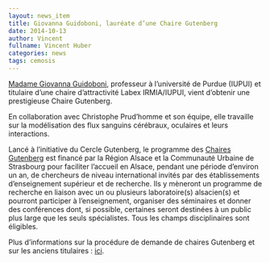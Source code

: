 ```yaml
---
layout: news_item
title: Giovanna Guidoboni, lauréate d’une Chaire Gutenberg
date: 2014-10-13
author: Vincent
fullname: Vincent Huber
categories: news
tags: cemosis
---
```


[Madame Giovanna Guidoboni](http://www.cemosis.fr/home/actualites/bienvenueagiovannaguidoboni), professeur à l’université de Purdue (IUPUI) et titulaire d’une chaire d’attractivité Labex IRMIA/IUPUI, vient d’obtenir une prestigieuse Chaire Gutenberg.


En collaboration avec Christophe Prud’homme et son équipe, elle travaille sur la modélisation des flux sanguins cérébraux, oculaires et leurs interactions.


Lancé à l’initiative du Cercle Gutenberg, le programme des [Chaires Gutenberg](http://www.region-alsace.eu/article/les-chaires-gutenberg) est financé par la Région Alsace et la Communauté Urbaine de Strasbourg pour faciliter l’accueil en Alsace, pendant une période d’environ un an, de chercheurs de niveau international invités par des établissements d’enseignement supérieur et de recherche. 
Ils y mèneront un programme de recherche en liaison avec un ou plusieurs laboratoire(s) alsacien(s) et pourront participer à l’enseignement, organiser des séminaires et donner des conférences dont, si possible, certaines seront destinées à un public plus large que les seuls spécialistes. 
Tous les champs disciplinaires sont éligibles.


Plus d’informations sur la procédure de demande de chaires Gutenberg et sur les anciens titulaires : [ici](http://www.alsace.cnrs.fr/archive_actu/SCOM/ChairesGutenberg2014.pdf).